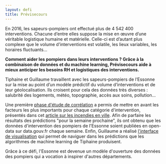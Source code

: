 ```yaml
---
layout: defi
title: Prévisecours
---
```


En 2016, les sapeurs-pompiers ont effectué plus de 4 542 400 interventions. Chacune d’entre elles suppose la mise en œuvre d’une véritable logistique humaine et matérielle. Celle-ci est d’autant plus complexe que le volume d’interventions est volatile, les lieux variables, les horaires fluctuants…

**Comment aider les pompiers dans leurs interventions ? Grâce à la combinaison de données et du machine learning, Prévisecours aide à mieux anticiper les besoins RH et logistiques des interventions.** 

Tiphaine et Guillaume travaillent avec les sapeurs-pompiers de l’Essonne sur la mise au point d’un modèle prédictif du volume d’interventions et de leur géolocalisation. Ils croisent pour cela des données très diverses : salubrité des logements, météo, topographie, accès aux soins, pollution… 

Une première [phase d'étude de corrélation](https://previsecours.fr/assets/pdf/correlations.pdf) a permis de mettre en avant les facteurs les plus importants pour chaque catégorie d'intervention, présentés dans cet [article sur les incendies en ville](https://www.linkedin.com/pulse/incendies-en-ville-quelles-causes-probables-guillaume-lancrenon/). Afin de parfaire les résultats des prédictions "pour la semaine prochaine", ils ont obtenu que les données d'intervention des pompiers de l'Essonne soient publiées en open-data sur data.gouv.fr chaque semaine. Enfin, Guillaume a réalisé [l'interface de visualisation](https://viz.previsecours.fr/#/) qui permet de naviguer dans les prédictions que les algorithmes de machine learning de Tiphaine produisent.

Grâce à ce défi, l'Essonne est devenue un modèle d'ouverture des données des pompiers qui a vocation à inspirer d'autres départements.
